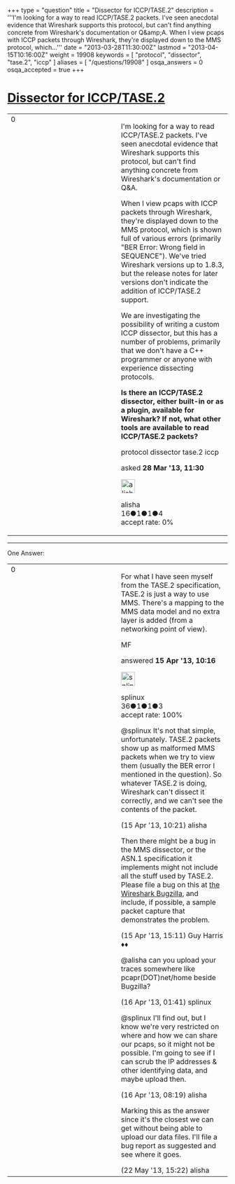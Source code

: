 +++
type = "question"
title = "Dissector for ICCP/TASE.2"
description = '''I&#x27;m looking for a way to read ICCP/TASE.2 packets. I&#x27;ve seen anecdotal evidence that Wireshark supports this protocol, but can&#x27;t find anything concrete from Wireshark&#x27;s documentation or Q&amp;amp;A.  When I view pcaps with ICCP packets through Wireshark, they&#x27;re displayed down to the MMS protocol, which...'''
date = "2013-03-28T11:30:00Z"
lastmod = "2013-04-15T10:16:00Z"
weight = 19908
keywords = [ "protocol", "dissector", "tase.2", "iccp" ]
aliases = [ "/questions/19908" ]
osqa_answers = 0
osqa_accepted = true
+++

<div class="headNormal">

# [Dissector for ICCP/TASE.2](/questions/19908/dissector-for-iccptase2)

</div>

<div id="main-body">

<div id="askform">

<table id="question-table" style="width:100%;"><colgroup><col style="width: 50%" /><col style="width: 50%" /></colgroup><tbody><tr class="odd"><td style="width: 30px; vertical-align: top"><div class="vote-buttons"><div id="post-19908-score" class="post-score" title="current number of votes">0</div><div id="favorite-count" class="favorite-count"></div></div></td><td><div id="item-right"><div class="question-body"><p>I'm looking for a way to read ICCP/TASE.2 packets. I've seen anecdotal evidence that Wireshark supports this protocol, but can't find anything concrete from Wireshark's documentation or Q&amp;A.</p><p>When I view pcaps with ICCP packets through Wireshark, they're displayed down to the MMS protocol, which is shown full of various errors (primarily "BER Error: Wrong field in SEQUENCE"). We've tried Wireshark versions up to 1.8.3, but the release notes for later versions don't indicate the addition of ICCP/TASE.2 support.</p><p>We are investigating the possibility of writing a custom ICCP dissector, but this has a number of problems, primarily that we don't have a C++ programmer or anyone with experience dissecting protocols.</p><p><strong>Is there an ICCP/TASE.2 dissector, either built-in or as a plugin, available for Wireshark? If not, what other tools are available to read ICCP/TASE.2 packets?</strong></p></div><div id="question-tags" class="tags-container tags">protocol dissector tase.2 iccp</div><div id="question-controls" class="post-controls"></div><div class="post-update-info-container"><div class="post-update-info post-update-info-user"><p>asked <strong>28 Mar '13, 11:30</strong></p><img src="https://secure.gravatar.com/avatar/f86b2ae7e8b2f4351ff2d64ee077e0f7?s=32&amp;d=identicon&amp;r=g" class="gravatar" width="32" height="32" alt="alisha&#39;s gravatar image" /><p>alisha<br />
<span class="score" title="16 reputation points">16</span><span title="1 badges"><span class="badge1">●</span><span class="badgecount">1</span></span><span title="1 badges"><span class="silver">●</span><span class="badgecount">1</span></span><span title="4 badges"><span class="bronze">●</span><span class="badgecount">4</span></span><br />
<span class="accept_rate" title="Rate of the user&#39;s accepted answers">accept rate:</span> <span title="alisha has no accepted answers">0%</span></p></div></div><div id="comments-container-19908" class="comments-container"></div><div id="comment-tools-19908" class="comment-tools"></div><div class="clear"></div><div id="comment-19908-form-container" class="comment-form-container"></div><div class="clear"></div></div></td></tr></tbody></table>

------------------------------------------------------------------------

<div class="tabBar">

<span id="sort-top"></span>

<div class="headQuestions">

One Answer:

</div>

</div>

<span id="20427"></span>

<div id="answer-container-20427" class="answer accepted-answer">

<table style="width:100%;"><colgroup><col style="width: 50%" /><col style="width: 50%" /></colgroup><tbody><tr class="odd"><td style="width: 30px; vertical-align: top"><div class="vote-buttons"><div id="post-20427-score" class="post-score" title="current number of votes">0</div></div></td><td><div class="item-right"><div class="answer-body"><p>For what I have seen myself from the TASE.2 specification, TASE.2 is just a way to use MMS. There's a mapping to the MMS data model and no extra layer is added (from a networking point of view).</p><p>MF</p></div><div class="answer-controls post-controls"></div><div class="post-update-info-container"><div class="post-update-info post-update-info-user"><p>answered <strong>15 Apr '13, 10:16</strong></p><img src="https://secure.gravatar.com/avatar/12bc430f55a4862ae9556a694858bd28?s=32&amp;d=identicon&amp;r=g" class="gravatar" width="32" height="32" alt="splinux&#39;s gravatar image" /><p>splinux<br />
<span class="score" title="36 reputation points">36</span><span title="1 badges"><span class="badge1">●</span><span class="badgecount">1</span></span><span title="1 badges"><span class="silver">●</span><span class="badgecount">1</span></span><span title="3 badges"><span class="bronze">●</span><span class="badgecount">3</span></span><br />
<span class="accept_rate" title="Rate of the user&#39;s accepted answers">accept rate:</span> <span title="splinux has one accepted answer">100%</span></p></div></div><div id="comments-container-20427" class="comments-container"><span id="20428"></span><div id="comment-20428" class="comment"><div id="post-20428-score" class="comment-score"></div><div class="comment-text"><p>@splinux It's not that simple, unfortunately. TASE.2 packets show up as malformed MMS packets when we try to view them (usually the BER error I mentioned in the question). So whatever TASE.2 is doing, Wireshark can't dissect it correctly, and we can't see the contents of the packet.</p></div><div id="comment-20428-info" class="comment-info"><span class="comment-age">(15 Apr '13, 10:21)</span> alisha</div></div><span id="20438"></span><div id="comment-20438" class="comment"><div id="post-20438-score" class="comment-score"></div><div class="comment-text"><p>Then there might be a bug in the MMS dissector, or the ASN.1 specification it implements might not include all the stuff used by TASE.2. Please file a bug on this at <a href="http://bugs.wireshark.org">the Wireshark Bugzilla</a>, and include, if possible, a sample packet capture that demonstrates the problem.</p></div><div id="comment-20438-info" class="comment-info"><span class="comment-age">(15 Apr '13, 15:11)</span> Guy Harris ♦♦</div></div><span id="20455"></span><div id="comment-20455" class="comment"><div id="post-20455-score" class="comment-score"></div><div class="comment-text"><p>@alisha can you upload your traces somewhere like pcapr(DOT)net/home beside Bugzilla?</p></div><div id="comment-20455-info" class="comment-info"><span class="comment-age">(16 Apr '13, 01:41)</span> splinux</div></div><span id="20468"></span><div id="comment-20468" class="comment"><div id="post-20468-score" class="comment-score"></div><div class="comment-text"><p>@splinux I'll find out, but I know we're very restricted on where and how we can share our pcaps, so it might not be possible. I'm going to see if I can scrub the IP addresses &amp; other identifying data, and maybe upload then.</p></div><div id="comment-20468-info" class="comment-info"><span class="comment-age">(16 Apr '13, 08:19)</span> alisha</div></div><span id="21381"></span><div id="comment-21381" class="comment"><div id="post-21381-score" class="comment-score"></div><div class="comment-text"><p>Marking this as the answer since it's the closest we can get without being able to upload our data files. I'll file a bug report as suggested and see where it goes.</p></div><div id="comment-21381-info" class="comment-info"><span class="comment-age">(22 May '13, 15:22)</span> alisha</div></div></div><div id="comment-tools-20427" class="comment-tools"></div><div class="clear"></div><div id="comment-20427-form-container" class="comment-form-container"></div><div class="clear"></div></div></td></tr></tbody></table>

</div>

<div class="paginator-container-left">

</div>

</div>

</div>

